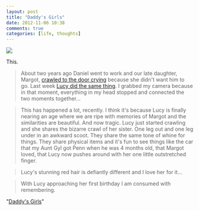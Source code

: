 ```yaml
---
layout: post
title: "Daddy's Girls"
date: 2012-11-06 10:38
comments: true
categories: [life, thoughts]
---
```


[![](http://farm9.staticflickr.com/8471/8142180676_2c28de05c0_b.jpg)](http://www.flickr.com/photos/carissabyers/8142180676/in/photostream/)

This.

> About two years ago Daniel went to work and our late daughter, Margot, [crawled to the door crying](http://www.flickr.com/photos/carissabyers/4779129420/) because she didn't want him to go. Last week [Lucy did the same thing](http://www.flickr.com/photos/carissabyers/8142181422/in/set-72157631896701414/).  I grabbed my camera because in that moment, everything in my head stopped and connected the two moments together...

> This has happened a lot, recently. I think it's because Lucy is finally nearing an age where we are ripe with memories of Margot and the similarities are beautiful. And now tragic. Lucy just started crawling and she shares the bizarre crawl of her sister. One leg out and one leg under in an awkward scoot. They share the same tone of whine for things. They share physical items and it's fun to see things like the car that my Aunt Gyl got Penn when he was 4 months old, that Margot loved, that Lucy now pushes around with her one little outstretched finger.

> Lucy's stunning red hair is defiantly different and I love her for it...

> With Lucy approaching her first birthday I am consumed with remembering.

"[Daddy's Girls](http://carissabyers.blogspot.com/2012/11/daddys-girls.html)"
